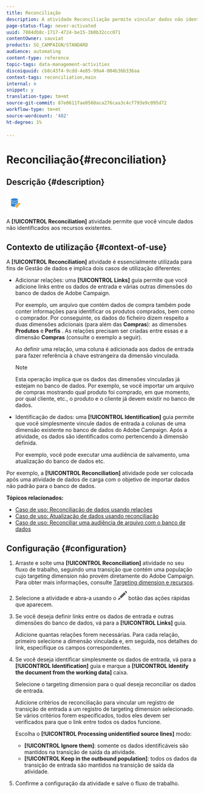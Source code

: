 ```yaml
---
title: Reconciliação
description: A atividade Reconciliação permite vincular dados não identificados aos recursos existentes.
page-status-flag: never-activated
uuid: 7884db8c-1717-4724-be15-3b0b32ccc071
contentOwner: sauviat
products: SG_CAMPAIGN/STANDARD
audience: automating
content-type: reference
topic-tags: data-management-activities
discoiquuid: cb8c43f4-9cdd-4e85-99a4-004b36b336aa
context-tags: reconciliation,main
internal: n
snippet: y
translation-type: tm+mt
source-git-commit: 87e0611fae0560aca276caa3c4cf793e9c095d72
workflow-type: tm+mt
source-wordcount: '482'
ht-degree: 1%

---
```



# Reconciliação{#reconciliation}

## Descrição {#description}

![](assets/reconciliation.png)

A **[!UICONTROL Reconciliation]** atividade permite que você vincule dados não identificados aos recursos existentes.

## Contexto de utilização {#context-of-use}

A **[!UICONTROL Reconciliation]** atividade é essencialmente utilizada para fins de Gestão de dados e implica dois casos de utilização diferentes:

* Adicionar relações: uma **[!UICONTROL Links]** guia permite que você adicione links entre os dados de entrada e várias outras dimensões do banco de dados de Adobe Campaign.

   Por exemplo, um arquivo que contém dados de compra também pode conter informações para identificar os produtos comprados, bem como o comprador. Por conseguinte, os dados do ficheiro dizem respeito a duas dimensões adicionais (para além das **Compras**): as dimensões **Produtos** e **Perfis** . As relações precisam ser criadas entre essas e a dimensão **Compras** (consulte o exemplo a seguir).

   Ao definir uma relação, uma coluna é adicionada aos dados de entrada para fazer referência à chave estrangeira da dimensão vinculada.

   >[!NOTE]
   >
   >Esta operação implica que os dados das dimensões vinculadas já estejam no banco de dados. Por exemplo, se você importar um arquivo de compras mostrando qual produto foi comprado, em que momento, por qual cliente, etc., o produto e o cliente já devem existir no banco de dados.

* Identificação de dados: uma **[!UICONTROL Identification]** guia permite que você simplesmente vincule dados de entrada a colunas de uma dimensão existente no banco de dados do Adobe Campaign. Após a atividade, os dados são identificados como pertencendo à dimensão definida.

   Por exemplo, você pode executar uma audiência de salvamento, uma atualização do banco de dados etc.

Por exemplo, a **[!UICONTROL Reconciliation]** atividade pode ser colocada após uma atividade de dados de carga com o objetivo de importar dados não padrão para o banco de dados.

**Tópicos relacionados:**

* [Caso de uso: Reconciliação de dados usando relações](../../automating/using/reconciliation-using-relations.md)
* [Caso de uso: Atualização de dados usando reconciliação](../../automating/using/data-update-reconciliation.md)
* [Caso de uso: Reconciliar uma audiência de arquivo com o banco de dados](../../automating/using/reconcile-file-audience-with-database.md)

## Configuração {#configuration}

1. Arraste e solte uma **[!UICONTROL Reconciliation]** atividade no seu fluxo de trabalho, seguindo uma transição que contém uma população cujo targeting dimension não provém diretamente do Adobe Campaign. Para obter mais informações, consulte [Targeting dimension e recursos](../../automating/using/query.md#targeting-dimensions-and-resources).
1. Selecione a atividade e abra-a usando o ![](assets/edit_darkgrey-24px.png) botão das ações rápidas que aparecem.
1. Se você deseja definir links entre os dados de entrada e outras dimensões do banco de dados, vá para a **[!UICONTROL Links]** guia.

   Adicione quantas relações forem necessárias. Para cada relação, primeiro selecione a dimensão vinculada e, em seguida, nos detalhes do link, especifique os campos correspondentes.

1. Se você deseja identificar simplesmente os dados de entrada, vá para a **[!UICONTROL Identification]** guia e marque a **[!UICONTROL Identify the document from the working data]** caixa.

   Selecione o targeting dimension para o qual deseja reconciliar os dados de entrada.

   Adicione critérios de reconciliação para vincular um registro de transição de entrada a um registro de targeting dimension selecionado. Se vários critérios forem especificados, todos eles devem ser verificados para que o link entre todos os dados funcione.

   Escolha o **[!UICONTROL Processing unidentified source lines]** modo:

   * **[!UICONTROL Ignore them]**: somente os dados identificáveis são mantidos na transição de saída da atividade.
   * **[!UICONTROL Keep in the outbound population]**: todos os dados da transição de entrada são mantidos na transição de saída da atividade.

1. Confirme a configuração da atividade e salve o fluxo de trabalho.
